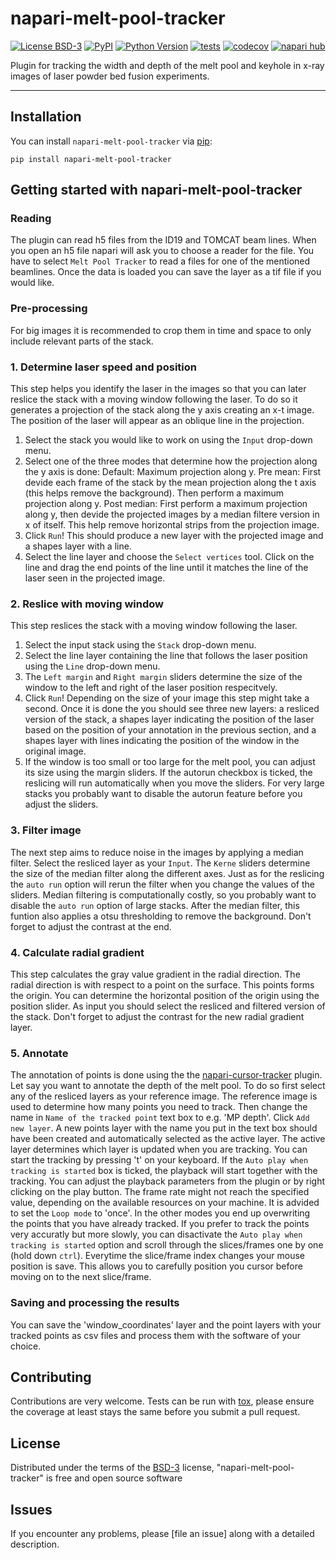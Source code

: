 # napari-melt-pool-tracker

[![License BSD-3](https://img.shields.io/pypi/l/napari-melt-pool-tracker.svg?color=green)](https://github.com/faymanns/napari-melt-pool-tracker/raw/main/LICENSE)
[![PyPI](https://img.shields.io/pypi/v/napari-melt-pool-tracker.svg?color=green)](https://pypi.org/project/napari-melt-pool-tracker)
[![Python Version](https://img.shields.io/pypi/pyversions/napari-melt-pool-tracker.svg?color=green)](https://python.org)
[![tests](https://github.com/faymanns/napari-melt-pool-tracker/workflows/tests/badge.svg)](https://github.com/faymanns/napari-melt-pool-tracker/actions)
[![codecov](https://codecov.io/gh/faymanns/napari-melt-pool-tracker/branch/main/graph/badge.svg)](https://codecov.io/gh/faymanns/napari-melt-pool-tracker)
[![napari hub](https://img.shields.io/endpoint?url=https://api.napari-hub.org/shields/napari-melt-pool-tracker)](https://napari-hub.org/plugins/napari-melt-pool-tracker)

Plugin for tracking the width and depth of the melt pool and keyhole in x-ray images of laser powder bed fusion experiments.

----------------------------------

## Installation

You can install `napari-melt-pool-tracker` via [pip]:

    pip install napari-melt-pool-tracker

## Getting started with napari-melt-pool-tracker

### Reading
The plugin can read h5 files from the ID19 and TOMCAT beam lines.
When you open an h5 file napari will ask you to choose a reader for the file.
You have to select `Melt Pool Tracker` to read a files for one of the mentioned beamlines.
Once the data is loaded you can save the layer as a tif file if you would like.

### Pre-processing
For big images it is recommended to crop them in time and space to only include relevant parts of the stack.

### 1. Determine laser speed and position
This step helps you identify the laser in the images so that you can later reslice the stack with a moving window following the laser.
To do so it generates a projection of the stack along the y axis creating an x-t image. The position of the laser will appear as an oblique line in the projection.
1. Select the stack you would like to work on using the `Input` drop-down menu.
2. Select one of the three modes that determine how the projection along the y axis is done:
    Default: Maximum projection along y.
    Pre mean: First devide each frame of the stack by the mean projection along the t axis (this helps remove the background). Then perform a maximum projection along y.
    Post median: First perform a maximum projection along y, then devide the projected images by a median filtere version in x of itself. This help remove horizontal strips from the projection image.
3. Click `Run`! This should produce a new layer with the projected image and a shapes layer with a line.
4. Select the line layer and choose the `Select vertices` tool. Click on the line and drag the end points of the line until it matches the line of the laser seen in the projected image.

### 2. Reslice with moving window
This step reslices the stack with a moving window following the laser.
1. Select the input stack using the `Stack` drop-down menu.
2. Select the line layer containing the line that follows the laser position using the `Line` drop-down menu.
3. The `Left margin` and `Right margin` sliders determine the size of the window to the left and right of the laser position respecitvely.
4. Click `Run`! Depending on the size of your image this step might take a second. Once it is done the you should see three new layers: a resliced version of the stack, a shapes layer indicating the position of the laser based on the position of your annotation in the previous section, and a shapes layer with lines indicating the position of the window in the original image.
5. If the window is too small or too large for the melt pool, you can adjust its size using the margin sliders. If the autorun checkbox is ticked, the reslicing will run automatically when you move the sliders. For very large stacks you probably want to disable the autorun feature before you adjust the sliders.

### 3. Filter image
The next step aims to reduce noise in the images by applying a median filter. Select the resliced layer as your `Input`. The `Kerne` sliders determine the size of the median filter along the different axes. Just as for the reslicing the `auto run` option will rerun the filter when you change the values of the sliders. Median filtering is computationally costly, so you probably want to disable the `auto run` option of large stacks. After the median filter, this funtion also applies a otsu thresholding to remove the background. Don't forget to adjust the contrast at the end.

### 4. Calculate radial gradient
This step calculates the gray value gradient in the radial direction. The radial direction is with respect to a point on the surface. This points forms the origin. You can determine the horizontal position of the origin using the position slider. As input you should select the resliced and filtered version of the stack.
Don't forget to adjust the contrast for the new radial gradient layer.

### 5. Annotate
The annotation of points is done using the the [napari-cursor-tracker](https://www.napari-hub.org/plugins/napari-cursor-tracker) plugin.
Let say you want to annotate the depth of the melt pool. To do so first select any of the resliced layers as your reference image. The reference image is used to determine how many points you need to track. Then change the name in `Name of the tracked point` text box to e.g. 'MP depth'. Click `Add new layer`. A new points layer with the name you put in the text box should have been created and automatically selected as the active layer. The active layer determines which layer is updated when you are tracking. You can start the tracking by pressing 't' on your keyboard. If the `Auto play when tracking is started` box is ticked, the playback will start together with the tracking. You can adjust the playback parameters from the plugin or by right clicking on the play button. The frame rate might not reach the specified value, depending on the available resources on your machine. It is advided to set the `Loop mode` to 'once'. In the other modes you end up overwriting the points that you have already tracked. If you prefer to track the points very accuratly but more slowly, you can disactivate the `Auto play when tracking is started` option and scroll through the slices/frames one by one (hold down `ctrl`). Everytime the slice/frame index changes your mouse position is save. This allows you to carefully position you cursor before moving on to the next slice/frame.

### Saving and processing the results
You can save the 'window_coordinates' layer and the point layers with your tracked points as csv files and process them with the software of your choice.

## Contributing

Contributions are very welcome. Tests can be run with [tox], please ensure
the coverage at least stays the same before you submit a pull request.

## License

Distributed under the terms of the [BSD-3] license,
"napari-melt-pool-tracker" is free and open source software

## Issues

If you encounter any problems, please [file an issue] along with a detailed description.

[napari]: https://github.com/napari/napari
[Cookiecutter]: https://github.com/audreyr/cookiecutter
[@napari]: https://github.com/napari
[MIT]: http://opensource.org/licenses/MIT
[BSD-3]: http://opensource.org/licenses/BSD-3-Clause
[GNU GPL v3.0]: http://www.gnu.org/licenses/gpl-3.0.txt
[GNU LGPL v3.0]: http://www.gnu.org/licenses/lgpl-3.0.txt
[Apache Software License 2.0]: http://www.apache.org/licenses/LICENSE-2.0
[Mozilla Public License 2.0]: https://www.mozilla.org/media/MPL/2.0/index.txt
[cookiecutter-napari-plugin]: https://github.com/napari/cookiecutter-napari-plugin

[napari]: https://github.com/napari/napari
[tox]: https://tox.readthedocs.io/en/latest/
[pip]: https://pypi.org/project/pip/
[PyPI]: https://pypi.org/

